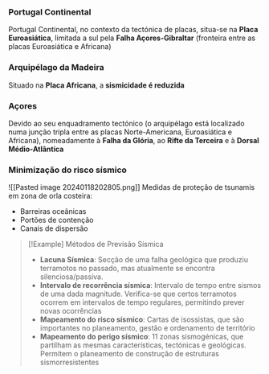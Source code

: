 ### Portugal Continental
 
Portugal Continental, no contexto da tectónica de placas, situa-se na **Placa Euroasiática**, limitada a sul pela **Falha Açores-Gibraltar** (fronteira entre as placas Euroasiática e Africana)

### Arquipélago da Madeira
 
Situado na **Placa Africana**, a **sismicidade é reduzida**

### Açores
 
Devido ao seu enquadramento tectónico (o arquipélago está localizado numa junção tripla entre as placas Norte-Americana, Euroasiática e Africana), nomeadamente à **Falha da Glória**, ao **Rifte da Terceira** e à **Dorsal Médio-Atlântica**


### Minimização do risco sísmico
 
![[Pasted image 20240118202805.png]]
Medidas de proteção de tsunamis em zona de orla costeira:
- Barreiras oceânicas
- Portões de contenção
- Canais de dispersão

>[!Example] Métodos de Previsão Sísmica
>- **Lacuna Sísmica**: Secção de uma falha geológica que produziu terramotos no passado, mas atualmente se encontra silenciosa/passiva.
>- **Intervalo de recorrência sísmica**: Intervalo de tempo entre sismos de uma dada magnitude. Verifica-se que certos terramotos ocorrem em intervalos de tempo regulares, permitindo prever novas ocorrências
>- **Mapeamento do risco sísmico**: Cartas de isossistas, que são importantes no planeamento, gestão e ordenamento de território
>- **Mapeamento do perigo sísmico**: 11 zonas sismogénicas, que partilham as mesmas características, tectónicas e geológicas. Permitem o planeamento de construção de estruturas sismorresistentes